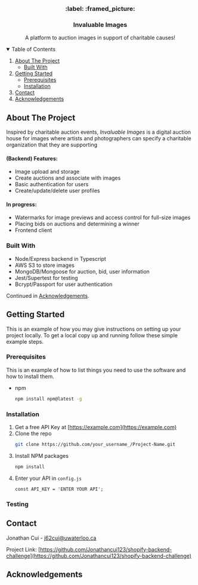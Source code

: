 <!-- PROJECT LOGO -->
<br />
<p align="center">
  <!-- <a href="https://github.com/othneildrew/Best-README-Template">
    <img src="images/logo.png" alt="Logo" width="80" height="80">
  </a> -->
  <h3 align="center"> :label: :framed_picture: </h3>

  <h3 align="center">Invaluable Images</h3>

  <p align="center">
    A platform to auction images in support of charitable causes!
    <!-- <br />
    <a href="https://github.com/othneildrew/Best-README-Template"><strong>Explore the docs »</strong></a>
    <br />
    <br />
    <a href="https://github.com/othneildrew/Best-README-Template">View Demo</a>
    ·
    <a href="https://github.com/othneildrew/Best-README-Template/issues">Report Bug</a>
    ·
    <a href="https://github.com/othneildrew/Best-README-Template/issues">Request Feature</a> -->
  </p>
</p>

<!-- TABLE OF CONTENTS -->
<details open="open">
  <summary>Table of Contents</summary>
  <ol>
    <li>
      <a href="#about-the-project">About The Project</a>
      <ul>
        <li><a href="#built-with">Built With</a></li>
      </ul>
    </li>
    <li>
      <a href="#getting-started">Getting Started</a>
      <ul>
        <li><a href="#prerequisites">Prerequisites</a></li>
        <li><a href="#installation">Installation</a></li>
      </ul>
    </li>
    <li><a href="#contact">Contact</a></li>
    <li><a href="#acknowledgements">Acknowledgements</a></li>
  </ol>
</details>

<!-- ABOUT THE PROJECT -->

## About The Project

<!-- [![Product Name Screen Shot][product-screenshot]](https://example.com) -->

Inspired by charitable auction events, _Invaluable Images_ is a digital auction house for images where artists and photographers can specify a charitable organization that they are supporting

#### (Backend) Features:

- Image upload and storage
- Create auctions and associate with images
- Basic authentication for users
- Create/update/delete user profiles

#### In progress:

- Watermarks for image previews and access control for full-size images
- Placing bids on auctions and determining a winner
- Frontend client

### Built With

- Node/Express backend in Typescript
- AWS S3 to store images
- MongoDB/Mongoose for auction, bid, user information
- Jest/Supertest for testing
- Bcrypt/Passport for user authentication

Continued in [Acknowledgements](##acknowledgements).

<!-- GETTING STARTED -->

## Getting Started

This is an example of how you may give instructions on setting up your project locally.
To get a local copy up and running follow these simple example steps.

### Prerequisites

This is an example of how to list things you need to use the software and how to install them.

- npm
  ```sh
  npm install npm@latest -g
  ```

### Installation

1. Get a free API Key at [https://example.com](https://example.com)
2. Clone the repo
   ```sh
   git clone https://github.com/your_username_/Project-Name.git
   ```
3. Install NPM packages
   ```sh
   npm install
   ```
4. Enter your API in `config.js`
   ```JS
   const API_KEY = 'ENTER YOUR API';
   ```

<!-- CONTACT -->

### Testing

<!-- CONTACT -->

## Contact

Jonathan Cui - j62cui@uwaterloo.ca

Project Link: [https://github.com/Jonathancui123/shopify-backend-challenge](https://github.com/Jonathancui123/shopify-backend-challenge)

<!-- ACKNOWLEDGEMENTS -->

## Acknowledgements
